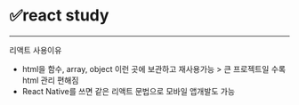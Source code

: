 <h1>✅react study</h1>
<hr>

리액트 사용이유
- html을 함수, array, object 이런 곳에 보관하고 재사용가능 > 큰 프로젝트일 수록  html 관리 편해짐
- React Native를 쓰면 같은 리액트 문법으로 모바일 앱개발도 가능
